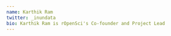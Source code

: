 ```yaml
---
name: Karthik Ram
twitter: _inundata
bio: Karthik Ram is rOpenSci's Co-founder and Project Lead
---
```

